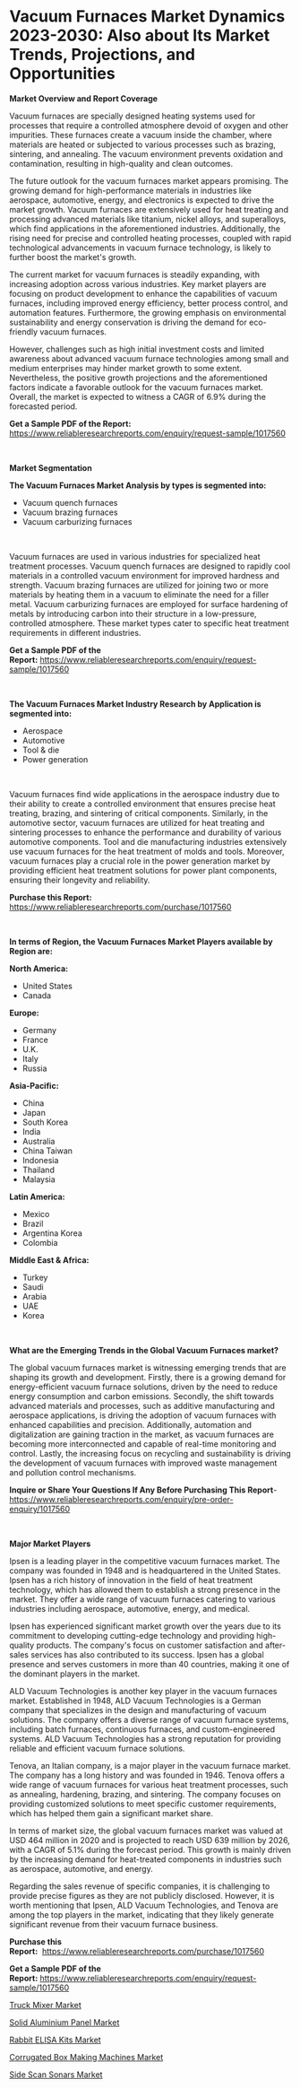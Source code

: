 <p><h1>Vacuum Furnaces Market Dynamics 2023-2030: Also about Its Market Trends, Projections, and Opportunities</h1></p><p><strong>Market Overview and Report Coverage</strong></p>
<p><p>Vacuum furnaces are specially designed heating systems used for processes that require a controlled atmosphere devoid of oxygen and other impurities. These furnaces create a vacuum inside the chamber, where materials are heated or subjected to various processes such as brazing, sintering, and annealing. The vacuum environment prevents oxidation and contamination, resulting in high-quality and clean outcomes.</p><p>The future outlook for the vacuum furnaces market appears promising. The growing demand for high-performance materials in industries like aerospace, automotive, energy, and electronics is expected to drive the market growth. Vacuum furnaces are extensively used for heat treating and processing advanced materials like titanium, nickel alloys, and superalloys, which find applications in the aforementioned industries. Additionally, the rising need for precise and controlled heating processes, coupled with rapid technological advancements in vacuum furnace technology, is likely to further boost the market's growth.</p><p>The current market for vacuum furnaces is steadily expanding, with increasing adoption across various industries. Key market players are focusing on product development to enhance the capabilities of vacuum furnaces, including improved energy efficiency, better process control, and automation features. Furthermore, the growing emphasis on environmental sustainability and energy conservation is driving the demand for eco-friendly vacuum furnaces.</p><p>However, challenges such as high initial investment costs and limited awareness about advanced vacuum furnace technologies among small and medium enterprises may hinder market growth to some extent. Nevertheless, the positive growth projections and the aforementioned factors indicate a favorable outlook for the vacuum furnaces market. Overall, the market is expected to witness a CAGR of 6.9% during the forecasted period.</p></p>
<p><strong>Get a Sample PDF of the Report:</strong> <a href="https://www.reliableresearchreports.com/enquiry/request-sample/1017560">https://www.reliableresearchreports.com/enquiry/request-sample/1017560</a></p>
<p>&nbsp;</p>
<p><strong>Market Segmentation</strong></p>
<p><strong>The Vacuum Furnaces Market Analysis by types is segmented into:</strong></p>
<p><ul><li>Vacuum quench furnaces</li><li>Vacuum brazing furnaces</li><li>Vacuum carburizing furnaces</li></ul></p>
<p>&nbsp;</p>
<p><p>Vacuum furnaces are used in various industries for specialized heat treatment processes. Vacuum quench furnaces are designed to rapidly cool materials in a controlled vacuum environment for improved hardness and strength. Vacuum brazing furnaces are utilized for joining two or more materials by heating them in a vacuum to eliminate the need for a filler metal. Vacuum carburizing furnaces are employed for surface hardening of metals by introducing carbon into their structure in a low-pressure, controlled atmosphere. These market types cater to specific heat treatment requirements in different industries.</p></p>
<p><strong>Get a Sample PDF of the Report:</strong>&nbsp;<a href="https://www.reliableresearchreports.com/enquiry/request-sample/1017560">https://www.reliableresearchreports.com/enquiry/request-sample/1017560</a></p>
<p>&nbsp;</p>
<p><strong>The Vacuum Furnaces Market Industry Research by Application is segmented into:</strong></p>
<p><ul><li>Aerospace</li><li>Automotive</li><li>Tool & die</li><li>Power generation</li></ul></p>
<p>&nbsp;</p>
<p><p>Vacuum furnaces find wide applications in the aerospace industry due to their ability to create a controlled environment that ensures precise heat treating, brazing, and sintering of critical components. Similarly, in the automotive sector, vacuum furnaces are utilized for heat treating and sintering processes to enhance the performance and durability of various automotive components. Tool and die manufacturing industries extensively use vacuum furnaces for the heat treatment of molds and tools. Moreover, vacuum furnaces play a crucial role in the power generation market by providing efficient heat treatment solutions for power plant components, ensuring their longevity and reliability.</p></p>
<p><strong>Purchase this Report:</strong>&nbsp; <a href="https://www.reliableresearchreports.com/purchase/1017560">https://www.reliableresearchreports.com/purchase/1017560</a></p>
<p>&nbsp;</p>
<p><strong>In terms of Region, the Vacuum Furnaces Market Players available by Region are:</strong></p>
<p>
    <p> <strong> North America: </strong>
        <ul>
            <li>United States</li>
            <li>Canada</li>
        </ul>
        </p> 
    <p> <strong> Europe: </strong>
        <ul>
            <li>Germany</li>
            <li>France</li>
            <li>U.K.</li>
            <li>Italy</li>
            <li>Russia</li>
        </ul>
        </p> 
    <p> <strong> Asia-Pacific: </strong>
        <ul>
            <li>China</li>
            <li>Japan</li>
            <li>South Korea</li>
            <li>India</li>
            <li>Australia</li>
            <li>China Taiwan</li>
            <li>Indonesia</li>
            <li>Thailand</li>
            <li>Malaysia</li>
        </ul>
        </p> 
    <p> <strong> Latin America: </strong>
        <ul>
            <li>Mexico</li>
            <li>Brazil</li>
            <li>Argentina Korea</li>
            <li>Colombia</li>
        </ul>
        </p> 
    <p> <strong> Middle East & Africa: </strong>
        <ul>
            <li>Turkey</li>
            <li>Saudi</li>
            <li>Arabia</li>
            <li>UAE</li>
            <li>Korea</li>
        </ul>
    </p>
    </p>
<p>&nbsp;</p>
<p><strong>What are the Emerging Trends in the Global Vacuum Furnaces market?</strong></p>
<p><p>The global vacuum furnaces market is witnessing emerging trends that are shaping its growth and development. Firstly, there is a growing demand for energy-efficient vacuum furnace solutions, driven by the need to reduce energy consumption and carbon emissions. Secondly, the shift towards advanced materials and processes, such as additive manufacturing and aerospace applications, is driving the adoption of vacuum furnaces with enhanced capabilities and precision. Additionally, automation and digitalization are gaining traction in the market, as vacuum furnaces are becoming more interconnected and capable of real-time monitoring and control. Lastly, the increasing focus on recycling and sustainability is driving the development of vacuum furnaces with improved waste management and pollution control mechanisms.</p></p>
<p><strong>Inquire or Share Your Questions If Any Before Purchasing This Report</strong>- <a href="https://www.reliableresearchreports.com/enquiry/pre-order-enquiry/1017560">https://www.reliableresearchreports.com/enquiry/pre-order-enquiry/1017560</a></p>
<p>&nbsp;</p>
<p><strong>Major Market Players</strong></p>
<p><p>Ipsen is a leading player in the competitive vacuum furnaces market. The company was founded in 1948 and is headquartered in the United States. Ipsen has a rich history of innovation in the field of heat treatment technology, which has allowed them to establish a strong presence in the market. They offer a wide range of vacuum furnaces catering to various industries including aerospace, automotive, energy, and medical.</p><p>Ipsen has experienced significant market growth over the years due to its commitment to developing cutting-edge technology and providing high-quality products. The company's focus on customer satisfaction and after-sales services has also contributed to its success. Ipsen has a global presence and serves customers in more than 40 countries, making it one of the dominant players in the market.</p><p>ALD Vacuum Technologies is another key player in the vacuum furnaces market. Established in 1948, ALD Vacuum Technologies is a German company that specializes in the design and manufacturing of vacuum solutions. The company offers a diverse range of vacuum furnace systems, including batch furnaces, continuous furnaces, and custom-engineered systems. ALD Vacuum Technologies has a strong reputation for providing reliable and efficient vacuum furnace solutions.</p><p>Tenova, an Italian company, is a major player in the vacuum furnace market. The company has a long history and was founded in 1946. Tenova offers a wide range of vacuum furnaces for various heat treatment processes, such as annealing, hardening, brazing, and sintering. The company focuses on providing customized solutions to meet specific customer requirements, which has helped them gain a significant market share.</p><p>In terms of market size, the global vacuum furnaces market was valued at USD 464 million in 2020 and is projected to reach USD 639 million by 2026, with a CAGR of 5.1% during the forecast period. This growth is mainly driven by the increasing demand for heat-treated components in industries such as aerospace, automotive, and energy.</p><p>Regarding the sales revenue of specific companies, it is challenging to provide precise figures as they are not publicly disclosed. However, it is worth mentioning that Ipsen, ALD Vacuum Technologies, and Tenova are among the top players in the market, indicating that they likely generate significant revenue from their vacuum furnace business.</p></p>
<p><strong>Purchase this Report:</strong>&nbsp;&nbsp;<a href="https://www.reliableresearchreports.com/purchase/1017560">https://www.reliableresearchreports.com/purchase/1017560</a></p>
<p></p>
<p><strong>Get a Sample PDF of the Report:</strong>&nbsp;<a href="https://www.reliableresearchreports.com/enquiry/request-sample/1017560">https://www.reliableresearchreports.com/enquiry/request-sample/1017560</a></p>
<p><p><a href="https://medium.com/@darianswift1922/truck-mixer-market-size-growth-forecast-2023-2030-189bb58b9dd9">Truck Mixer Market</a></p><p><a href="https://www.linkedin.com/pulse/solid-aluminium-panel-market-size-growth-forecast-xowvc/">Solid Aluminium Panel Market</a></p><p><a href="https://www.reportprime.com/rabbit-elisa-kits-r9556">Rabbit ELISA Kits Market</a></p><p><a href="https://github.com/SantoshhRP/Market-Research-Report-List-1/blob/main/corrugated-box-making-machines-market.md">Corrugated Box Making Machines Market</a></p><p><a href="https://github.com/rohit151299/Market-Research-Report-List-1/blob/main/side-scan-sonars-market.md">Side Scan Sonars Market</a></p></p>